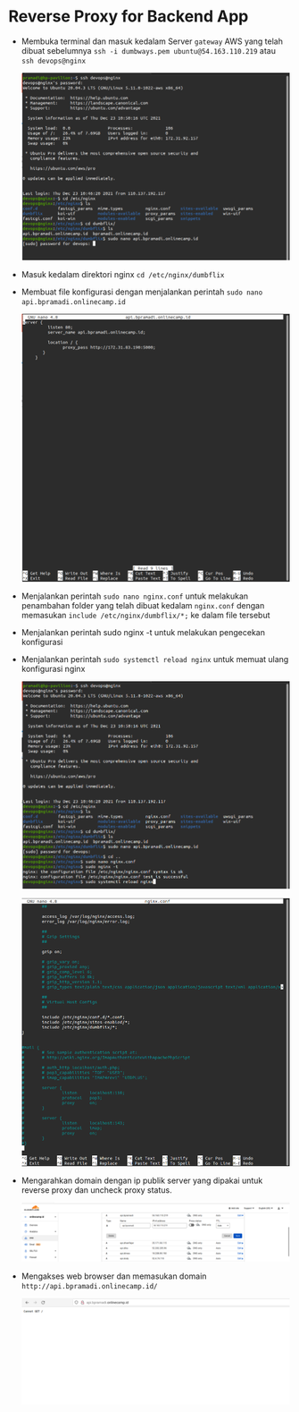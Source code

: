 # Reverse Proxy for Backend App

- Membuka terminal dan masuk kedalam Server `gateway` AWS yang telah dibuat sebelumnya `ssh -i dumbways.pem ubuntu@54.163.110.219` atau `ssh devops@nginx`

  ![1](assets/reverse-1.png)

- Masuk kedalam direktori nginx `cd /etc/nginx/dumbflix`
- Membuat file konfigurasi dengan menjalankan perintah `sudo nano api.bpramadi.onlinecamp.id`

  ![1](assets/reverse-2.png)

- Menjalankan perintah `sudo nano nginx.conf` untuk melakukan penambahan folder yang telah dibuat kedalam `nginx.conf` dengan memasukan `include /etc/nginx/dumbflix/*;` ke dalam file tersebut
- Menjalankan perintah sudo nginx -t untuk melakukan pengecekan konfigurasi
- Menjalankan perintah `sudo systemctl reload nginx` untuk memuat ulang konfigurasi nginx

  ![1](assets/reverse-3.png)

  ![1](assets/reverse-4.png)

- Mengarahkan domain dengan ip publik server yang dipakai untuk reverse proxy dan uncheck proxy status.

  ![1](assets/reverse-5.png)

- Mengakses web browser dan memasukan domain `http://api.bpramadi.onlinecamp.id/`

  ![1](assets/reverse-7.png)
